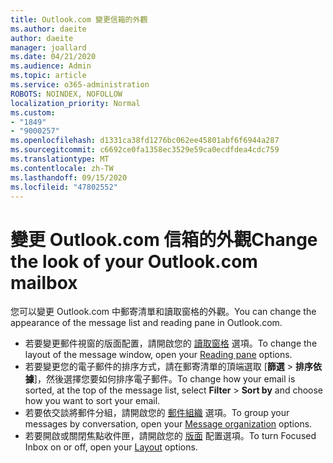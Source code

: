 ```yaml
---
title: Outlook.com 變更信箱的外觀
ms.author: daeite
author: daeite
manager: joallard
ms.date: 04/21/2020
ms.audience: Admin
ms.topic: article
ms.service: o365-administration
ROBOTS: NOINDEX, NOFOLLOW
localization_priority: Normal
ms.custom:
- "1849"
- "9000257"
ms.openlocfilehash: d1331ca38fd1276bc062ee45801abf6f6944a287
ms.sourcegitcommit: c6692ce0fa1358ec3529e59ca0ecdfdea4cdc759
ms.translationtype: MT
ms.contentlocale: zh-TW
ms.lasthandoff: 09/15/2020
ms.locfileid: "47802552"
---
```

# <a name="change-the-look-of-your-outlookcom-mailbox"></a><span data-ttu-id="3fb22-102">變更 Outlook.com 信箱的外觀</span><span class="sxs-lookup"><span data-stu-id="3fb22-102">Change the look of your Outlook.com mailbox</span></span>

<span data-ttu-id="3fb22-103">您可以變更 Outlook.com 中郵寄清單和讀取窗格的外觀。</span><span class="sxs-lookup"><span data-stu-id="3fb22-103">You can change the appearance of the message list and reading pane in Outlook.com.</span></span>

- <span data-ttu-id="3fb22-104">若要變更郵件視窗的版面配置，請開啟您的 [讀取窗格](https://outlook.live.com/mail/options/mail/layout/readingPane) 選項。</span><span class="sxs-lookup"><span data-stu-id="3fb22-104">To change the layout of the message window, open your [Reading pane](https://outlook.live.com/mail/options/mail/layout/readingPane) options.</span></span>
- <span data-ttu-id="3fb22-105">若要變更您的電子郵件的排序方式，請在郵寄清單的頂端選取 [**篩選**  >  **排序依據**]，然後選擇您要如何排序電子郵件。</span><span class="sxs-lookup"><span data-stu-id="3fb22-105">To change how your email is sorted, at the top of the message list, select **Filter** > **Sort by** and choose how you want to sort your email.</span></span>
- <span data-ttu-id="3fb22-106">若要依交談將郵件分組，請開啟您的 [郵件組織](https://outlook.live.com/mail/options/mail/layout/conversations) 選項。</span><span class="sxs-lookup"><span data-stu-id="3fb22-106">To group your messages by conversation, open your [Message organization](https://outlook.live.com/mail/options/mail/layout/conversations) options.</span></span>
- <span data-ttu-id="3fb22-107">若要開啟或關閉焦點收件匣，請開啟您的 [版面](https://outlook.live.com/mail/options/mail/layout/focused) 配置選項。</span><span class="sxs-lookup"><span data-stu-id="3fb22-107">To turn Focused Inbox on or off, open your [Layout](https://outlook.live.com/mail/options/mail/layout/focused) options.</span></span>